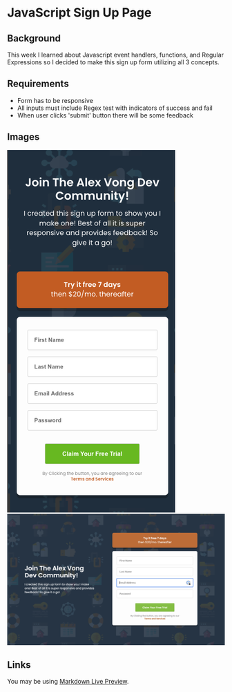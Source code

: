 # JavaScript Sign Up Page

## Background
This week I learned about Javascript event handlers, functions, and Regular Expressions so I decided to make this sign up form utilizing all 3 concepts.


## Requirements
* Form has to be responsive
* All inputs must include Regex test with indicators of success and fail
* When user clicks 'submit' button there will be some feedback


## Images

![Project on mobile.](/images/signup-mobile.png)
![Project on mobile.](/images/signup-desktop.png)


## Links

You may be using [Markdown Live Preview](https://alexvong.dev/modules/js-signup-page/).

